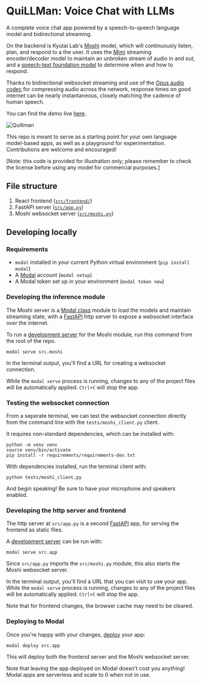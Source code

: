 # QuiLLMan: Voice Chat with LLMs

A complete voice chat app powered by a speech-to-speech language model and bidirectional streaming.

On the backend is Kyutai Lab's [Moshi](https://github.com/kyutai-labs/moshi) model, which will continuously listen, plan, and respond to a the user. It uses the [Mimi](https://huggingface.co/kyutai/mimi) streaming encoder/decoder model to maintain an unbroken stream of audio in and out, and a [speech-text foundation model](https://huggingface.co/kyutai/moshiko-pytorch-bf16) to determine when and how to respond.

Thanks to bidirectional websocket streaming and use of the [Opus audio codec](https://opus-codec.org/) for compressing audio across the network, response times on good internet can be nearly instantaneous, closely matching the cadence of human speech.

You can find the demo live [here](https://modal-labs--quillman-web.modal.run/).

![Quillman](https://github.com/user-attachments/assets/afda5874-8509-4f56-9f25-d734b8f1c40a)

This repo is meant to serve as a starting point for your own language model-based apps, as well as a playground for experimentation. Contributions are welcome and encouraged!

[Note: this code is provided for illustration only; please remember to check the license before using any model for commercial purposes.]

## File structure

1. React frontend ([`src/frontend/`](./src/frontend/))
2. FastAPI server ([`src/app.py`](./src/app.py))
3. Moshi websocket server ([`src/moshi.py`](./src/moshi.py))

## Developing locally

### Requirements

- `modal` installed in your current Python virtual environment (`pip install modal`)
- A [Modal](http://modal.com/) account (`modal setup`)
- A Modal token set up in your environment (`modal token new`)

### Developing the inference module

The Moshi server is a [Modal class](https://modal.com/docs/reference/modal.Cls#modalcls) module to load the models and maintain streaming state, with a [FastAPI](https://fastapi.tiangolo.com/) http server to expose a websocket interface over the internet.

To run a [development server]((https://modal.com/docs/guide/webhooks#developing-with-modal-serve)) for the Moshi module, run this command from the root of the repo.

```shell
modal serve src.moshi
```

In the terminal output, you'll find a URL for creating a websocket connection.

While the `modal serve` process is running, changes to any of the project files will be automatically applied. `Ctrl+C` will stop the app. 

### Testing the websocket connection
From a seperate terminal, we can test the websocket connection directly from the command line with the `tests/moshi_client.py` client.

It requires non-standard dependencies, which can be installed with:
```shell
python -m venv venv
source venv/bin/activate
pip install -r requirements/requirements-dev.txt
```

With dependencies installed, run the terminal client with:
```shell
python tests/moshi_client.py
```

And begin speaking! Be sure to have your microphone and speakers enabled.

### Developing the http server and frontend

The http server at `src/app.py` is a second [FastAPI](https://fastapi.tiangolo.com/) app, for serving the frontend as static files.

A [development server]((https://modal.com/docs/guide/webhooks#developing-with-modal-serve)) can be run with:

```shell
modal serve src.app
```

Since `src/app.py` imports the `src/moshi.py` module, this also starts the Moshi websocket server.

In the terminal output, you'll find a URL that you can visit to use your app. 
While the `modal serve` process is running, changes to any of the project files will be automatically applied. `Ctrl+C` will stop the app. 

Note that for frontend changes, the browser cache may need to be cleared.

### Deploying to Modal

Once you're happy with your changes, [deploy](https://modal.com/docs/guide/managing-deployments#creating-deployments) your app:

```shell
modal deploy src.app
```

This will deploy both the frontend server and the Moshi websocket server.

Note that leaving the app deployed on Modal doesn't cost you anything! Modal apps are serverless and scale to 0 when not in use.
